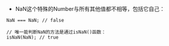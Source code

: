 

- NaN这个特殊的Number与所有其他值都不相等，包括它自己：

```javscript
NaN === NaN; // false

// 唯一能判断NaN的方法是通过isNaN()函数：
isNaN(NaN); // true
```